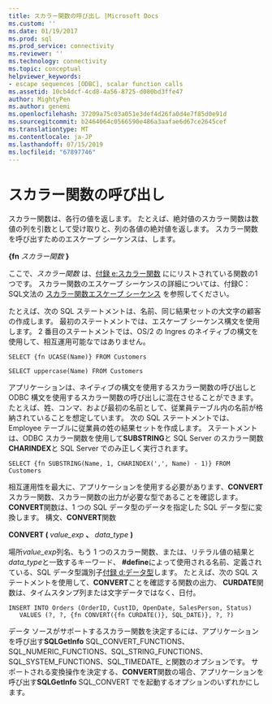 ```yaml
---
title: スカラー関数の呼び出し |Microsoft Docs
ms.custom: ''
ms.date: 01/19/2017
ms.prod: sql
ms.prod_service: connectivity
ms.reviewer: ''
ms.technology: connectivity
ms.topic: conceptual
helpviewer_keywords:
- escape sequences [ODBC], scalar function calls
ms.assetid: 10cb4dcf-4cd8-4a56-8725-d080bd3ffe47
author: MightyPen
ms.author: genemi
ms.openlocfilehash: 37209a75c03a051e3def4d26fa0d4e7f85d0e91d
ms.sourcegitcommit: b2464064c0566590e486a3aafae6d67ce2645cef
ms.translationtype: MT
ms.contentlocale: ja-JP
ms.lasthandoff: 07/15/2019
ms.locfileid: "67897746"
---
```

# <a name="scalar-function-calls"></a>スカラー関数の呼び出し
スカラー関数は、各行の値を返します。 たとえば、絶対値のスカラー関数は数値の列を引数として受け取りと、列の各値の絶対値を返します。 スカラー関数を呼び出すためのエスケープ シーケンスは、します。  
  
 **{fn** _スカラー関数_ **}**  
  
 ここで、*スカラー関数* は、[付録 e:スカラー関数](../../../odbc/reference/appendixes/appendix-e-scalar-functions.md) ににリストされている関数の1つです。 スカラー関数のエスケープ シーケンスの詳細については、付録C：SQL文法の [スカラー関数エスケープ シーケンス](../../../odbc/reference/appendixes/scalar-function-escape-sequence.md) を参照してください。  
  
 たとえば、次の SQL ステートメントは、名前、同じ結果セットの大文字の顧客の作成します。 最初のステートメントでは、エスケープ シーケンス構文を使用します。 2 番目のステートメントでは、OS/2 の Ingres のネイティブの構文を使用して、相互運用可能なではありません。  
  
```  
SELECT {fn UCASE(Name)} FROM Customers  
  
SELECT uppercase(Name) FROM Customers  
```  
  
 アプリケーションは、ネイティブの構文を使用するスカラー関数の呼び出しと ODBC 構文を使用するスカラー関数の呼び出しに混在させることができます。 たとえば、姓、コンマ、および最初の名前として、従業員テーブル内の名前が格納されていることを想定しています。 次の SQL ステートメントでは、Employee テーブルに従業員の姓の結果セットを作成します。 ステートメントは、ODBC スカラー関数を使用して**SUBSTRING**と SQL Server のスカラー関数**CHARINDEX**と SQL Server でのみ正しく実行されます。  
  
```  
SELECT {fn SUBSTRING(Name, 1, CHARINDEX(',', Name) - 1)} FROM Customers  
```  
  
 相互運用性を最大に、アプリケーションを使用する必要があります、**CONVERT**スカラー関数、スカラー関数の出力が必要な型であることを確認します。 **CONVERT**関数は、1 つの SQL データ型のデータを指定した SQL データ型に変換します。 構文、**CONVERT**関数  
  
 **CONVERT (** _value_exp_ **、** _data_type_ **)**  
  
 場所*value_exp*列名、もう 1 つのスカラー関数、または、リテラル値の結果と*data_type*と一致するキーワード、 **#define**によって使用される名前、定義されている、SQL データ型識別子[付録 d:データ型](../../../odbc/reference/appendixes/appendix-d-data-types.md)します。 たとえば、次の SQL ステートメントを使用して、**CONVERT**ことを確認する関数の出力、 **CURDATE**関数は、タイムスタンプ列または文字データではなく、日付。  
  
```  
INSERT INTO Orders (OrderID, CustID, OpenDate, SalesPerson, Status)  
   VALUES (?, ?, {fn CONVERT({fn CURDATE()}, SQL_DATE)}, ?, ?)  
```  
  
 データ ソースがサポートするスカラー関数を決定するには、アプリケーションを呼び出す**SQLGetInfo** SQL_CONVERT_FUNCTIONS、SQL_NUMERIC_FUNCTIONS、SQL_STRING_FUNCTIONS、SQL_SYSTEM_FUNCTIONS、SQL_TIMEDATE_ と関数のオプションです。 サポートされる変換操作を決定する、**CONVERT**関数の場合、アプリケーションを呼び出す**SQLGetInfo** SQL_CONVERT でを起動するオプションのいずれかにします。
